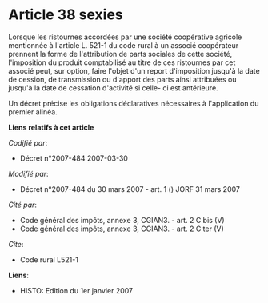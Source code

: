 # Article 38 sexies

Lorsque les ristournes accordées par une société coopérative agricole mentionnée à l'article L. 521-1 du code rural à un
associé coopérateur prennent la forme de l'attribution de parts sociales de cette société, l'imposition du produit
comptabilisé au titre de ces ristournes par cet associé peut, sur option, faire l'objet d'un report d'imposition jusqu'à la
date de cession, de transmission ou d'apport des parts ainsi attribuées ou jusqu'à la date de cessation d'activité si celle-
ci est antérieure.

Un décret précise les obligations déclaratives nécessaires à l'application du premier alinéa.

**Liens relatifs à cet article**

_Codifié par_:

  - Décret n°2007-484 2007-03-30

_Modifié par_:

  - Décret n°2007-484 du 30 mars 2007 - art. 1 () JORF 31 mars 2007

_Cité par_:

  - Code général des impôts, annexe 3, CGIAN3. - art. 2 C bis (V)
  - Code général des impôts, annexe 3, CGIAN3. - art. 2 C ter (V)

_Cite_:

  - Code rural L521-1

**Liens**:

  - HISTO: Edition du 1er janvier 2007
